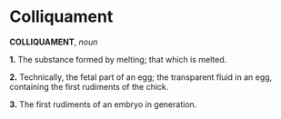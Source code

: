 # Colliquament

**COLLIQUAMENT**, _noun_

**1.** The substance formed by melting; that which is melted.

**2.** Technically, the fetal part of an egg; the transparent fluid in an egg, containing the first rudiments of the chick.

**3.** The first rudiments of an embryo in generation.